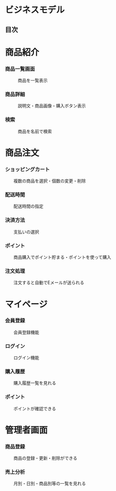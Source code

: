 ﻿# ビジネスモデル


## 目次
<!-- 
* [商品紹介](#introduction)
* [商品注文](#order)
* [マイページ](#mypage)
* [開発者画面](#admin)
-->

<a name="introduction"></a>

# 商品紹介

### 商品一覧画面

　　　商品を一覧表示

### 商品詳細

　　　説明文・商品画像・購入ボタン表示

### 検索

　　　商品を名前で検索


<a name="order"></a>

# 商品注文

### ショッピングカート

　　複数の商品を選択・個数の変更・削除

### 配送時間

　　配送時間の指定

### 決済方法

　　支払いの選択

### ポイント

　　商品購入でポイント貯まる・ポイントを使って購入

### 注文処理

　　注文すると自動でEメールが送られる


<a name="mypage"></a>

# マイページ

### 会員登録

　　会員登録機能

### ログイン

　　ログイン機能

### 購入履歴

　　購入履歴一覧を見れる

### ポイント

　　ポイントが確認できる


<a name="admin"></a>

# 管理者画面

### 商品登録

　　商品の登録・更新・削除ができる

### 売上分析

　　月別・日別・商品別等の一覧を見れる